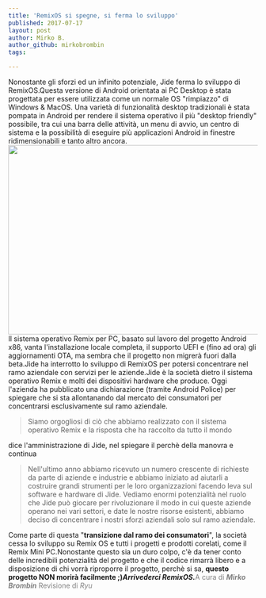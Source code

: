 ```yaml
---
title: 'RemixOS si spegne, si ferma lo sviluppo'
published: 2017-07-17
layout: post
author: Mirko B.
author_github: mirkobrombin
tags:

---
```

Nonostante gli sforzi ed un infinito potenziale, Jide ferma lo sviluppo di RemixOS.Questa versione di Android orientata ai PC Desktop è stata progettata per essere utilizzata come un normale OS "rimpiazzo" di Windows &amp; MacOS. Una varietà di funzionalità desktop tradizionali è stata pompata in Android per rendere il sistema operativo il più "desktop friendly" possibile, tra cui una barra delle attività, un menu di avvio, un centro di sistema e la possibilità di eseguire più applicazioni Android in finestre ridimensionabili e tanto altro ancora.<img class="aligncenter size-full wp-image-974 size-full wp-image-49" src="https://linuxhub.it/wordpress/wp-content/uploads/2017/07/remixos.png" alt="" width="619" height="382" />Il sistema operativo Remix per PC, basato sul lavoro del progetto Android x86, vanta l'installazione locale completa, il supporto UEFI e (fino ad ora) gli aggiornamenti OTA, ma sembra che il progetto non migrerà fuori dalla beta.Jide ha interrotto lo sviluppo di RemixOS per potersi concentrare nel ramo aziendale con servizi per le aziende.Jide è la società dietro il sistema operativo Remix e molti dei dispositivi hardware che produce. Oggi l'azienda ha pubblicato una dichiarazione (tramite Android Police) per spiegare che si sta allontanando dal mercato dei consumatori per concentrarsi esclusivamente sul ramo aziendale.<blockquote>Siamo orgogliosi di ciò che abbiamo realizzato con il sistema operativo Remix e la risposta che ha raccolto da tutto il mondo</blockquote>dice l'amministrazione di Jide, nel spiegare il perchè della manovra e continua<blockquote>Nell'ultimo anno abbiamo ricevuto un numero crescente di richieste da parte di aziende e industrie e abbiamo iniziato ad aiutarli a costruire grandi strumenti per le loro organizzazioni facendo leva sul software e hardware di Jide. Vediamo enormi potenzialità nel ruolo che Jide può giocare per rivoluzionare il modo in cui queste aziende operano nei vari settori, e date le nostre risorse esistenti, abbiamo deciso di concentrare i nostri sforzi aziendali solo sul ramo aziendale.</blockquote>Come parte di questa "<strong>transizione dal ramo dei consumatori</strong>", la società cessa lo sviluppo su Remix OS e tutti i progetti e prodotti corelati, come il Remix Mini PC.Nonostante questo sia un duro colpo, c'è da tener conto delle incredibili potenzialità del progetto e che il codice rimarrà libero e a disposizione di chi vorrà riproporre il progetto, perchè si sa, <strong>questo progetto NON morirà facilmente ;)</strong><em><strong>Arrivederci RemixOS.</strong></em><span style="color: #808080;">A cura di <em><strong>Mirko Brombin</strong></em></span><span style="color: #808080;"> Revisione di <em>Ryu</em></span>